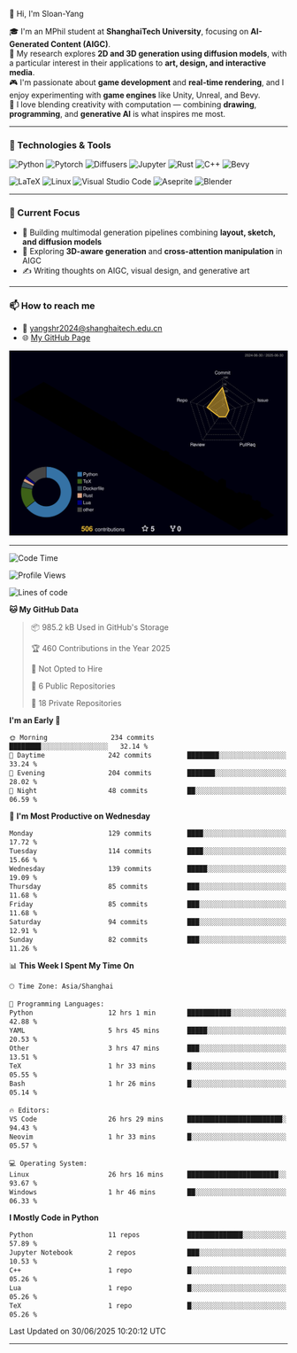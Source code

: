 👋 Hi, I'm Sloan-Yang

🎓 I'm an MPhil student at **ShanghaiTech University**, focusing on **AI-Generated Content (AIGC)**.  
🧠 My research explores **2D and 3D generation using diffusion models**, with a particular interest in their applications to **art, design, and interactive media**.  
🎮 I'm passionate about **game development** and **real-time rendering**, and I enjoy experimenting with **game engines** like Unity, Unreal, and Bevy.  
🎨 I love blending creativity with computation — combining **drawing**, **programming**, and **generative AI** is what inspires me most.

---

### 🧰 Technologies & Tools

![Python](https://img.shields.io/badge/python-%233776AB.svg?style=for-the-badge&logo=python&logoColor=white)
![Pytorch](https://img.shields.io/badge/pytorch-%23EE4C2C.svg?style=for-the-badge&logo=pytorch&logoColor=white)
![Diffusers](https://img.shields.io/badge/diffusers-HuggingFace-yellow?style=for-the-badge&logo=huggingface&logoColor=black)
![Jupyter](https://img.shields.io/badge/Jupyter-%23F37626.svg?style=for-the-badge&logo=Jupyter&logoColor=white)
![Rust](https://img.shields.io/badge/Rust-%23000000.svg?style=for-the-badge&logo=rust&logoColor=white)
![C++](https://img.shields.io/badge/C++-%2300599C.svg?style=for-the-badge&logo=c%2B%2B&logoColor=white)
![Bevy](https://img.shields.io/badge/Bevy-000000.svg?style=for-the-badge&logo=bevy&logoColor=white)

![LaTeX](https://img.shields.io/badge/LaTeX-47A141?style=for-the-badge&logo=latex&logoColor=white)
![Linux](https://img.shields.io/badge/Linux-FCC624?style=for-the-badge&logo=linux&logoColor=black)
![Visual Studio Code](https://img.shields.io/badge/VSCode-0078d7.svg?style=for-the-badge&logo=visual-studio-code&logoColor=white)
![Aseprite](https://img.shields.io/badge/Aseprite-FFFFFF?style=for-the-badge&logo=Aseprite&logoColor=%237D929E)
![Blender](https://img.shields.io/badge/Blender-F5792A?style=for-the-badge&logo=blender&logoColor=white)

---

### 🔭 Current Focus

- 🎨 Building multimodal generation pipelines combining **layout, sketch, and diffusion models**
- 🧪 Exploring **3D-aware generation** and **cross-attention manipulation** in AIGC
- ✍️ Writing thoughts on AIGC, visual design, and generative art

---

### 📫 How to reach me

- 📧 <a href="mailto:yangshr2024@shanghaitech.edu.cn">yangshr2024@shanghaitech.edu.cn</a>
- 🌐 [My GitHub Page](https://sloan-yang.github.io)  



![3D Profile](https://raw.githubusercontent.com/Sloan-Yang/Sloan-Yang/main/profile-3d-contrib/profile-night-rainbow.svg)

---


<!--START_SECTION:waka-->
![Code Time](http://img.shields.io/badge/Code%20Time-291%20hrs%2024%20mins-blue)

![Profile Views](http://img.shields.io/badge/Profile%20Views-4-blue)

![Lines of code](https://img.shields.io/badge/From%20Hello%20World%20I%27ve%20Written-2.0%20million%20lines%20of%20code-blue)

**🐱 My GitHub Data** 

> 📦 985.2 kB Used in GitHub's Storage 
 > 
> 🏆 460 Contributions in the Year 2025
 > 
> 🚫 Not Opted to Hire
 > 
> 📜 6 Public Repositories 
 > 
> 🔑 18 Private Repositories 
 > 
**I'm an Early 🐤** 

```text
🌞 Morning                234 commits         ████████░░░░░░░░░░░░░░░░░   32.14 % 
🌆 Daytime                242 commits         ████████░░░░░░░░░░░░░░░░░   33.24 % 
🌃 Evening                204 commits         ███████░░░░░░░░░░░░░░░░░░   28.02 % 
🌙 Night                  48 commits          ██░░░░░░░░░░░░░░░░░░░░░░░   06.59 % 
```
📅 **I'm Most Productive on Wednesday** 

```text
Monday                   129 commits         ████░░░░░░░░░░░░░░░░░░░░░   17.72 % 
Tuesday                  114 commits         ████░░░░░░░░░░░░░░░░░░░░░   15.66 % 
Wednesday                139 commits         █████░░░░░░░░░░░░░░░░░░░░   19.09 % 
Thursday                 85 commits          ███░░░░░░░░░░░░░░░░░░░░░░   11.68 % 
Friday                   85 commits          ███░░░░░░░░░░░░░░░░░░░░░░   11.68 % 
Saturday                 94 commits          ███░░░░░░░░░░░░░░░░░░░░░░   12.91 % 
Sunday                   82 commits          ███░░░░░░░░░░░░░░░░░░░░░░   11.26 % 
```


📊 **This Week I Spent My Time On** 

```text
🕑︎ Time Zone: Asia/Shanghai

💬 Programming Languages: 
Python                   12 hrs 1 min        ███████████░░░░░░░░░░░░░░   42.88 % 
YAML                     5 hrs 45 mins       █████░░░░░░░░░░░░░░░░░░░░   20.53 % 
Other                    3 hrs 47 mins       ███░░░░░░░░░░░░░░░░░░░░░░   13.51 % 
TeX                      1 hr 33 mins        █░░░░░░░░░░░░░░░░░░░░░░░░   05.55 % 
Bash                     1 hr 26 mins        █░░░░░░░░░░░░░░░░░░░░░░░░   05.14 % 

🔥 Editors: 
VS Code                  26 hrs 29 mins      ████████████████████████░   94.43 % 
Neovim                   1 hr 33 mins        █░░░░░░░░░░░░░░░░░░░░░░░░   05.57 % 

💻 Operating System: 
Linux                    26 hrs 16 mins      ███████████████████████░░   93.67 % 
Windows                  1 hr 46 mins        ██░░░░░░░░░░░░░░░░░░░░░░░   06.33 % 
```

**I Mostly Code in Python** 

```text
Python                   11 repos            ██████████████░░░░░░░░░░░   57.89 % 
Jupyter Notebook         2 repos             ███░░░░░░░░░░░░░░░░░░░░░░   10.53 % 
C++                      1 repo              █░░░░░░░░░░░░░░░░░░░░░░░░   05.26 % 
Lua                      1 repo              █░░░░░░░░░░░░░░░░░░░░░░░░   05.26 % 
TeX                      1 repo              █░░░░░░░░░░░░░░░░░░░░░░░░   05.26 % 
```




 Last Updated on 30/06/2025 10:20:12 UTC
<!--END_SECTION:waka-->

---





